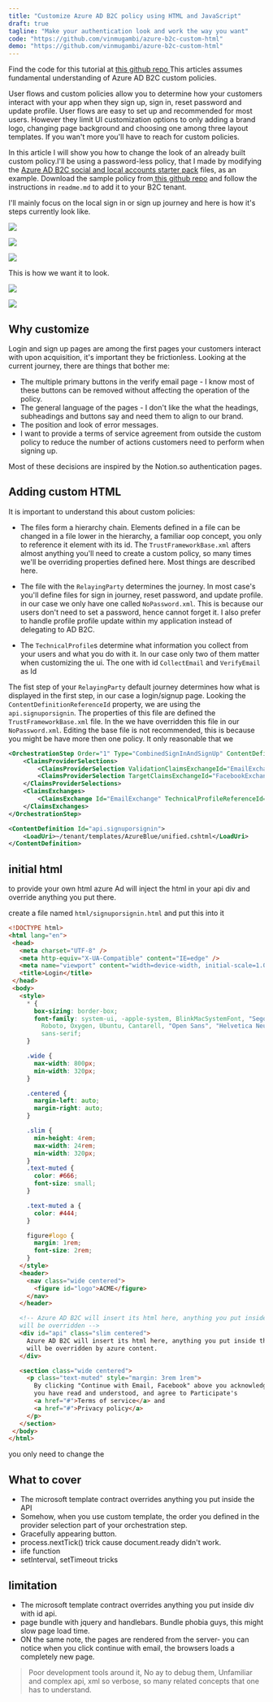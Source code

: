 ```yaml
---
title: "Customize Azure AD B2C policy using HTML and JavaScript"
draft: true
tagline: "Make your authentication look and work the way you want"
code: "https://github.com/vinmugambi/azure-b2c-custom-html"
demo: "https://github.com/vinmugambi/azure-b2c-custom-html"
---
```


<notice>
Find the code for this tutorial at <a href="https://github.com/vinmugambi/azure-b2c-custom-html"> this github repo </a>
</notice>

<notice>
 This articles assumes fundamental understanding of Azure AD B2C custom policies.
</notice>

User flows and custom policies allow you to determine how your customers interact with your app when they sign up, sign in, reset password and update profile. User flows are easy to set up and recommended for most users. However they limit UI customization options to only adding a brand logo, changing page background and choosing one among three layout templates. If you wan't more you'll have to reach for custom policies.

In this article I will show you how to change the look of an already built custom policy.I'll be using a password-less policy, that I made by modifying the [Azure AD B2C social and local accounts starter pack](https://github.com/Azure-Samples/active-directory-b2c-custom-policy-starterpack/tree/main/SocialAndLocalAccounts) files, as an example. Download the sample policy from<a href="https://github.com/vinmugambi/azure-b2c-custom-html"> this github repo</a> and follow the instructions in `readme.md` to add it to your B2C tenant.

I'll mainly focus on the local sign in or sign up journey and here is how it's steps currently look like.

<div class="flex">

<div>

![](https://storage.googleapis.com/azureb2c/blue-step-1.png)

</div>
<div>

![](https://storage.googleapis.com/azureb2c/blue-step-2.png)

</div>
<div>

![](https://storage.googleapis.com/azureb2c/blue-step-3.png)

</div>

</div>

This is how we want it to look.

<div class="flex">

<div>

![](https://storage.googleapis.com/azureb2c/custom-verify.png)

</div>
<div>

![](https://storage.googleapis.com/azureb2c/custom-login.png)

</div>
</div>

## Why customize

Login and sign up pages are among the first pages your customers interact with upon acquisition, it's important they be frictionless. Looking at the current journey, there are things that bother me:

- The multiple primary buttons in the verify email page - I know most of these buttons can be removed without affecting the operation of the policy.
- The general language of the pages - I don't like the what the headings, subheadings and buttons say and need them to align to our brand.
- The position and look of error messages.
- I want to provide a terms of service agreement from outside the custom policy to reduce the number of actions customers need to perform when signing up.

Most of these decisions are inspired by the Notion.so authentication pages.

## Adding custom HTML

It is important to understand this about custom policies:

- The files form a hierarchy chain. Elements defined in a file can be changed in a file lower in the hierarchy, a familiar oop concept, you only to reference it element with its id. The `TrustFrameworkBase.xml` afters almost anything you'll need to create a custom policy, so many times we'll be overriding properties defined here. Most things are described here.
- The file with the `RelayingParty` determines the journey. In most case's you'll define files for sign in journey, reset password, and update profile. in our case we only have one called `NoPassword.xml`. This is because our users don't need to set a password, hence cannot forget it. I also prefer to handle profile profile update within my application instead of delegating to AD B2C.

- The `TechnicalProfile`s determine what information you collect from your users and what you do with it. In our case only two of them matter when customizing the ui. The one with id `CollectEmail` and `VerifyEmail` as Id

The fist step of your `RelayingParty` default journey determines how what is displayed in the first step, in our case a login/signup page. Looking the `ContentDefinitionReferenceId` property, we are using the `api.signuporsignin`. The properties of this file are defined the `TrustFrameworkBase.xml` file. In the we have overridden this file in our `NoPassword.xml`. Editing the base file is not recommended, this is because you might be have more then one policy. It only reasonable that we

```xml
<OrchestrationStep Order="1" Type="CombinedSignInAndSignUp" ContentDefinitionReferenceId="api.signuporsignin">
    <ClaimsProviderSelections>
        <ClaimsProviderSelection ValidationClaimsExchangeId="EmailExchange" />
        <ClaimsProviderSelection TargetClaimsExchangeId="FacebookExchange" />
    </ClaimsProviderSelections>
    <ClaimsExchanges>
        <ClaimsExchange Id="EmailExchange" TechnicalProfileReferenceId="CollectEmail" />
    </ClaimsExchanges>
</OrchestrationStep>
```

```xml
<ContentDefinition Id="api.signuporsignin">
    <LoadUri>~/tenant/templates/AzureBlue/unified.cshtml</LoadUri>
</ContentDefinition>
```

## initial html

to provide your own html
azure Ad will inject the html in your api div and override anything you put there.
 

 create a file named `html/signuporsignin.html`
 and put this into it

 ```html
<!DOCTYPE html>
<html lang="en">
  <head>
    <meta charset="UTF-8" />
    <meta http-equiv="X-UA-Compatible" content="IE=edge" />
    <meta name="viewport" content="width=device-width, initial-scale=1.0" />
    <title>Login</title>
  </head>
  <body>
    <style>
      * {
        box-sizing: border-box;
        font-family: system-ui, -apple-system, BlinkMacSystemFont, "Segoe UI",
          Roboto, Oxygen, Ubuntu, Cantarell, "Open Sans", "Helvetica Neue",
          sans-serif;
      }

      .wide {
        max-width: 800px;
        min-width: 320px;
      }

      .centered {
        margin-left: auto;
        margin-right: auto;
      }

      .slim {
        min-height: 4rem;
        max-width: 24rem;
        min-width: 320px;
      }
      .text-muted {
        color: #666;
        font-size: small;
      }

      .text-muted a {
        color: #444;
      }

      figure#logo {
        margin: 1rem;
        font-size: 2rem;
      }
    </style>
    <header>
      <nav class="wide centered">
        <figure id="logo">ACME</figure>
      </nav>
    </header>

    <!-- Azure AD B2C will insert its html here, anything you put inside this div
    will be overridden -->
    <div id="api" class="slim centered">
      Azure AD B2C will insert its html here, anything you put inside this div
      will be overridden by azure content.
    </div>

    <section class="wide centered">
      <p class="text-muted" style="margin: 3rem 1rem">
        By clicking "Continue with Email, Facebook" above you acknowledge that
        you have read and understood, and agree to Participate's
        <a href="#">Terms of service</a> and
        <a href="#">Privacy policy</a>
      </p>
    </section>
  </body>
</html>
 ```


you only need to change the

## What to cover

- The microsoft template contract overrides anything you put inside the API
- Somehow, when you use custom template, the order you defined in the provider selection part of your orchestration step.
- Gracefully appearing button.
- process.nextTick() trick cause document.ready didn't work.
- iife function
- setInterval, setTimeout tricks

## limitation

- The microsoft template contract overrides anything you put inside div with id api.
- page bundle with jquery and handlebars. Bundle phobia guys, this might slow page load time.
- ON the same note, the pages are rendered from the server- you can notice when you click continue with email, the browsers loads a completely new page.

> Poor development tools around it, No ay to debug them, Unfamiliar and complex api, xml so verbose, so many related concepts that one has to understand.
